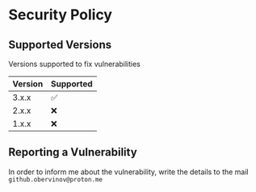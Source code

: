 # Security Policy

## Supported Versions

Versions supported to fix vulnerabilities

| Version | Supported          |
| ------- | ------------------ |
| 3.x.x   | :white_check_mark: |
| 2.x.x   | :x: |
| 1.x.x   | :x: |

## Reporting a Vulnerability

In order to inform me about the vulnerability, write the details to the mail `github.obervinov@proton.me`